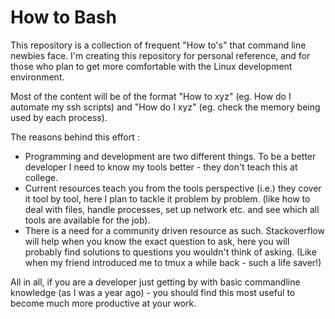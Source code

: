 # How to Bash
This repository is a collection of frequent "How to's" that command line newbies face. I'm creating this repository for personal reference, and for those who plan to get more comfortable with the Linux development environment. 

Most of the content will be of the format "How to xyz" (eg. How do I automate my ssh scripts) and "How do I xyz" (eg. check the memory being used by each process).

The reasons behind this effort :
* Programming and development are two different things. To be a better developer I need to know my tools better - they don't teach this at college. 
* Current resources teach you from the tools perspective (i.e.) they cover it tool by tool, here I plan to tackle it problem by problem. (like how to deal with files, handle processes, set up network etc. and see which all tools are available for the job).
* There is a need for a community driven resource as such. Stackoverflow will help when you know the exact question to ask, here you will probably find solutions to questions you wouldn't think of asking. (Like when my friend introduced me to tmux a while back - such a life saver!)

All in all, if you are a developer just getting by with basic commandline knowledge (as I was a year ago) - you should find this most useful to become much more productive at your work. 
